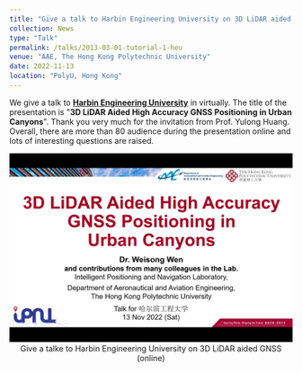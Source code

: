 ```yaml
---
title: "Give a talk to Harbin Engineering University on 3D LiDAR aided GNSS"
collection: News
type: "Talk"
permalink: /talks/2013-03-01-tutorial-1-heu
venue: "AAE, The Hong Kong Polytechnic University"
date: 2022-11-13
location: "PolyU, Hong Kong"
---
```




<!-- Accurate and safety-quantifiable localization -->



We give a talk to [**Harbin Engineering University**](http://www.hrbeu.edu.cn/) in virtually. The title of the presentation is "**3D LiDAR Aided High Accuracy GNSS Positioning in Urban Canyons**". Thank you very much for the invitation from Prof. Yulong Huang. Overall, there are more than 80 audience during the presentation online and lots of interesting questions are raised.  


<!-- <img src='/images/news/heutalkPoster1.jpg' width="400"> -->

<img src='/images/news/heutalk.jpg' width="800">

<center> Give a talke to Harbin Engineering University on 3D LiDAR aided GNSS (online) </center>